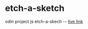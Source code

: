 # etch-a-sketch
odin project js etch-a-skech --
[live link](https://github.com/lukecheseldine/etch-a-sketch/deployments/activity_log?environment=github-pages)
